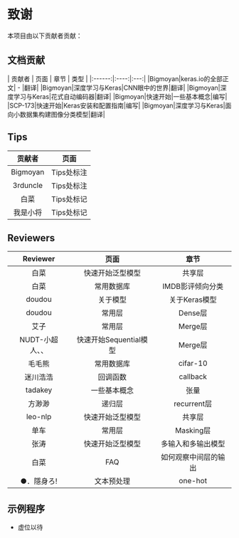 ﻿
# 致谢

本项目由以下贡献者贡献：

## 文档贡献

| 贡献者 | 页面 | 章节 | 类型 |
|:------:|:----:|:---:|
|Bigmoyan|keras.io的全部正文| - |翻译|
|Bigmoyan|深度学习与Keras|CNN眼中的世界|翻译|
|Bigmoyan|深度学习与Keras|花式自动编码器|翻译|
|Bigmoyan|快速开始|一些基本概念|编写|
|SCP-173|快速开始|Keras安装和配置指南|编写|
|Bigmoyan|深度学习与Keras|面向小数据集构建图像分类模型|翻译|

## Tips

| 贡献者 | 页面 |
|:------:|:---:|
|Bigmoyan|Tips处标注|
|3rduncle|Tips处标注|
|白菜|Tips处标记|
|我是小将|Tips处标记|


## Reviewers

| Reviewer | 页面 | 章节 |
|:--------:|:----:|:----:|
|白菜|快速开始泛型模型|共享层|
|白菜|常用数据库|IMDB影评倾向分类| 
|doudou|关于模型|关于Keras模型|
|doudou|常用层|Dense层|
|艾子|常用层|Merge层| 
|NUDT-小超人、、|快速开始Sequential模型|Merge层| 
|毛毛熊|常用数据库|cifar-10| 
|迷川浩浩|回调函数|callback| 
|tadakey|一些基本概念|张量| 
|方渺渺|递归层|recurrent层| 
|leo-nlp|快速开始泛型模型|共享层| 
|单车|常用层|Masking层|
|张涛|快速开始泛型模型|多输入和多输出模型|
|白菜|FAQ|如何观察中间层的输出|
|●．隱身ろ!|文本预处理|one-hot|

## 示例程序

* 虚位以待
